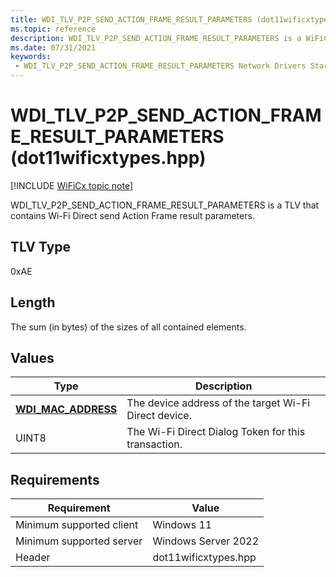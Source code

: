 ```yaml
---
title: WDI_TLV_P2P_SEND_ACTION_FRAME_RESULT_PARAMETERS (dot11wificxtypes.hpp)
ms.topic: reference
description: WDI_TLV_P2P_SEND_ACTION_FRAME_RESULT_PARAMETERS is a WiFiCx TLV that contains Wi-Fi Direct send Action Frame result parameters.
ms.date: 07/31/2021
keywords:
 - WDI_TLV_P2P_SEND_ACTION_FRAME_RESULT_PARAMETERS Network Drivers Starting with Windows Vista
---
```


# WDI\_TLV\_P2P\_SEND\_ACTION\_FRAME\_RESULT\_PARAMETERS (dot11wificxtypes.hpp)

[!INCLUDE [WiFiCx topic note](../includes/wificx-version-warning.md)]


WDI\_TLV\_P2P\_SEND\_ACTION\_FRAME\_RESULT\_PARAMETERS is a TLV that contains Wi-Fi Direct send Action Frame result parameters.

## TLV Type


0xAE

## Length


The sum (in bytes) of the sizes of all contained elements.

## Values


| Type                                              | Description                                           |
|---------------------------------------------------|-------------------------------------------------------|
| [**WDI\_MAC\_ADDRESS**](/windows-hardware/drivers/ddi/dot11wificxintf/ns-dot11wificxintf-wdi_mac_address) | The device address of the target Wi-Fi Direct device. |
| UINT8                                             | The Wi-Fi Direct Dialog Token for this transaction.   |

 

## Requirements

|Requirement|Value|
|--- |--- |
|Minimum supported client|Windows 11|
|Minimum supported server|Windows Server 2022|
|Header|dot11wificxtypes.hpp|


 

